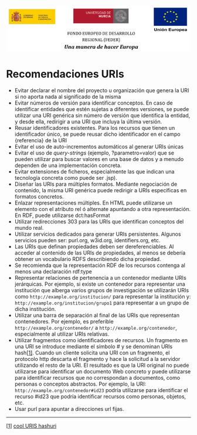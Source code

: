 ![](./images/logos_feder.png)

# Recomendaciones URIs

- Evitar declarar el nombre del proyecto u organización que genera la URI si no aporta nada al significado de la misma
- Evitar números de versión para identificar conceptos. En caso de identificar entidades que estén sujetas a diferentes versiones, se puede utilizar una URI genérica sin número de versión que identifica la entidad, y desde ella, redirigir a una URI que incluya la última versión. 
- Reusar identificadores existentes. Para los recursos que tienen un identificador único, se puede reusar dicho identificador en el campo {referencia} de la URI
- Evitar el uso de auto-incrementos automáticos al generar URIs únicas
- Evitar el uso de *query-strings* (ejemplo, ?parametro=valor) que se pueden utilizar para buscar valores en una base de datos y a menudo dependen de una implementación concreta.
- Evitar extensiones de ficheros, especialmente las que indican una tecnología concreta como puede ser .jsp). 
- Diseñar las URIs para múltiples formatos. Mediante negociación de contenido, la misma URI genérica puede redirigir a URIs específicas en formatos concretos.
- Enlazar representaciones múltiples. En HTML puede utilizarse un elemento <link> con el atributo rel ó alternate apuntando a otra representación. En RDF, puede utilizarse dct:hasFormat
- Utilizar redirecciones 303 para las URIs que identifican conceptos del mundo real.
- Utilizar servicios dedicados para generar URIs persistentes. Algunos servicios pueden ser: purl.org, w3id.org, identifiers.org, etc.
- Las URIs que definan propiedades deben ser dereferenciables. Al acceder al contenido de las URIs de propiedades, al menos se debería obtener un vocabulario RDFS describiendo dicha propiedad.
- Se recomienda que la representación RDF de los recursos contenga al menos una declaración rdf:type
- Representar relaciones de pertenencia a un contenedor mediante URIs jerárquicas. Por ejemplo, si existe un contenedor para representar una institución que alberga varios grupos de investigación se utilizarán URIs como `http://example.org/institucion/` para representar la institución y: `http://example.org/institucion/grupo1` para representar a un grupo de dicha institución.
- Utilizar una barra de separación al final de las URIs que representan contenedores. Por ejemplo, es preferible `http://example.org/contenedor/` a `http://example.org/contenedor`, especialmente al utilizar URIs relativas. 
- Utilizar fragmentos como identificadores de recursos. Un fragmento en una URI se introduce mediante el símbolo # y se denominan URIs hash[[1\]](#_ftn1). Cuando un cliente solicita una URI con un fragmento, el protocolo http descarta el fragmento y hace la solicitud a la servidor utilizando el resto de la URI. El resultado es que la URI original no puede utilizarse para identificar un documento Web concreto y puede utilizarse para identificar recursos que no correspondan a documentos, como personas o conceptos abstractos. Por ejemplo, la URI: `http://example.org/contenedor#id23` podría utilizarse para identificar el recurso #id23 que podría identificar recursos como personas, objetos, etc. 
- Usar purl para apuntar a direcciones url fijas.



------

[[1\]](#_ftnref1) [cool URIS hashuri](https://www.w3.org/TR/cooluris/#hashuri)
